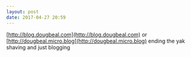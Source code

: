 ```yaml
---
layout: post
date: 2017-04-27 20:59
---
```

[http://blog.dougbeal.com](http://blog.dougbeal.com) or [http://dougbeal.micro.blog](http://dougbeal.micro.blog) ending the yak shaving and just blogging
